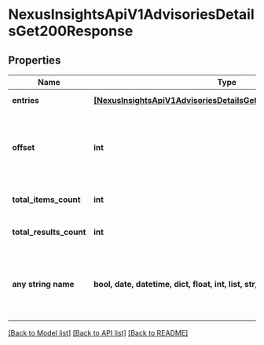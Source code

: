 # NexusInsightsApiV1AdvisoriesDetailsGet200Response


## Properties
Name | Type | Description | Notes
------------ | ------------- | ------------- | -------------
**entries** | [**[NexusInsightsApiV1AdvisoriesDetailsGet200ResponseEntriesInner]**](NexusInsightsApiV1AdvisoriesDetailsGet200ResponseEntriesInner.md) | Response entries | [optional] 
**offset** | **int** | Rank of the response entry from which the paginated results are displayed | [optional] 
**total_items_count** | **int** | Total no. of response entries | [optional] 
**total_results_count** | **int** | Total no. of response entries | [optional] 
**any string name** | **bool, date, datetime, dict, float, int, list, str, none_type** | any string name can be used but the value must be the correct type | [optional]

[[Back to Model list]](../README.md#documentation-for-models) [[Back to API list]](../README.md#documentation-for-api-endpoints) [[Back to README]](../README.md)


